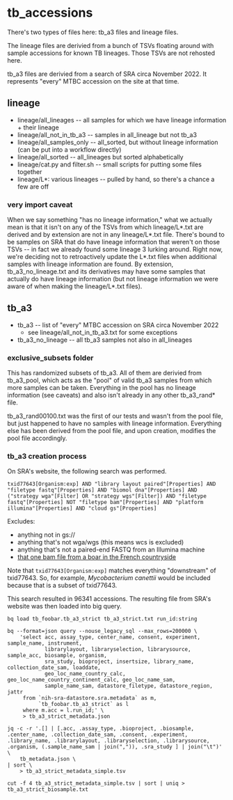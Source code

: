 # tb_accessions
There's two types of files here: tb_a3 files and lineage files.

The lineage files are derivied from a bunch of TSVs floating around with sample accessions for known TB lineages. Those TSVs are not rehosted here.

tb_a3 files are derivied from a search of SRA circa November 2022. It represents "every" MTBC accession on the site at that time.

## lineage 
* lineage/all_lineages -- all samples for which we have lineage information + their lineage
* lineage/all_not_in_tb_a3 -- samples in all_lineage but not tb_a3
* lineage/all_samples_only -- all_sorted, but without lineage information (can be put into a workflow directly)
* lineage/all_sorted -- all_lineages but sorted alphabetically
* lineage/cat.py and filter.sh -- small scripts for putting some files together
* lineage/L*: various lineages -- pulled by hand, so there's a chance a few are off

### very import caveat
When we say something "has no lineage information," what we actually mean is that it isn't on any of the TSVs from which lineage/L*.txt are derived and by extension are not in any lineage/L*.txt file. There's bound to be samples on SRA that do have lineage information that weren't on those TSVs -- in fact we already found some lineage 3 lurking around. Right now, we're deciding not to retroactively update the L*.txt files when additional samples with lineage information are found. By extension, tb_a3_no_lineage.txt and its derivatives may have some samples that actually do have lineage information (but not lineage information we were aware of when making the lineage/L*.txt files).

## tb_a3
* tb_a3 -- list of "every" MTBC accession on SRA circa November 2022
    * see lineage/all_not_in_tb_a3.txt for some exceptions
* tb_a3_no_lineage -- all tb_a3 samples not also in all_lineages

### exclusive_subsets folder
This has randomized subsets of tb_a3. All of them are derivied from tb_a3_pool, which acts as the "pool" of valid tb_a3 samples from which more samples can be taken. Everything in the pool has no lineage information (see caveats) and also isn't already in any other tb_a3_rand* file.

tb_a3_rand00100.txt was the first of our tests and wasn't from the pool file, but just happened to have no samples with lineage information. Everything else has been derived from the pool file, and upon creation, modifies the pool file accordingly.

### tb_a3 creation process
On SRA's website, the following search was performed.

```
txid77643[Organism:exp] AND "library layout paired"[Properties] AND "filetype fastq"[Properties] AND "biomol dna"[Properties] AND ("strategy wga"[Filter] OR "strategy wgs"[Filter]) AND "filetype fastq"[Properties] NOT "filetype bam"[Properties] AND "platform illumina"[Properties] AND "cloud gs"[Properties] 
```

Excludes:
* anything not in gs://
* anything that's not wga/wgs (this means wcs is excluded)
* anything that's not a paired-end FASTQ from an Illumina machine
* [that one bam file from a boar in the French countryside](https://www.ncbi.nlm.nih.gov/sra/ERX1041379[accn])

Note that `txid77643[Organism:exp]` matches everything "downstream" of txid77643. So, for example, _Mycobacterium canettii_ would be included because that is a subset of txid77643.

This search resulted in 96341 accessions. The resulting file from SRA's website was then loaded into big query.

```
bq load tb_foobar.tb_a3_strict tb_a3_strict.txt run_id:string

bq --format=json query --nouse_legacy_sql --max_rows=200000 \
    'select acc, assay_type, center_name, consent, experiment, sample_name, instrument,
            librarylayout, libraryselection, librarysource, sample_acc, biosample, organism,
            sra_study, bioproject, insertsize, library_name, collection_date_sam, loaddate,
            geo_loc_name_country_calc, geo_loc_name_country_continent_calc, geo_loc_name_sam,
            sample_name_sam, datastore_filetype, datastore_region, jattr
     from `nih-sra-datastore.sra.metadata` as m,
          `tb_foobar.tb_a3_strict` as l
     where m.acc = l.run_id;' \
     > tb_a3_strict_metadata.json

jq -c -r '.[] | [.acc, .assay_type, .bioproject, .biosample, .center_name, .collection_date_sam, .consent, .experiment, .library_name, .librarylayout, .libraryselection, .librarysource, .organism, (.sample_name_sam | join(",")), .sra_study ] | join("\t")' \
    tb_metadata.json \
| sort \
    > tb_a3_strict_metadata_simple.tsv

cut -f 4 tb_a3_strict_metadata_simple.tsv | sort | uniq > tb_a3_strict_biosample.txt
```